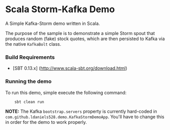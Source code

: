# Scala Storm-Kafka Demo
A Simple Kafka-Storm demo written in Scala.

The purpose of the sample is to demonstrate a simple Storm spout that produces random (fake)
stock quotes, which are then persisted to Kafka via the native `KafkaBolt` class.

### Build Requirements

* [SBT 0.13.x] (http://www.scala-sbt.org/download.html)

### Running the demo

To run this demo, simple execute the following command:

```
    sbt clean run
```

**NOTE:** The Kafka `bootstrap.servers` property is currently hard-coded in 
`com.github.ldaniels528.demo.KafkaStormDemoApp`. You'll have to change this in order
for the demo to work properly.